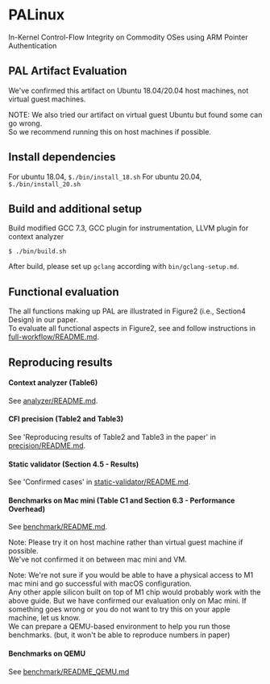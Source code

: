 # PALinux
In-Kernel Control-Flow Integrity on Commodity OSes using ARM Pointer Authentication

## PAL Artifact Evaluation

We've confirmed this artifact on Ubuntu 18.04/20.04 host machines, not virtual guest machines.  

NOTE: We also tried our artifact on virtual guest Ubuntu but found some can go wrong.  
So we recommend running this on host machines if possible.  

## Install dependencies

For ubuntu 18.04, `$./bin/install_18.sh`
For ubuntu 20.04, `$./bin/install_20.sh`

## Build and additional setup

Build modified GCC 7.3, GCC plugin for instrumentation, LLVM plugin for context analyzer  
```
$ ./bin/build.sh
```

After build, please set up `gclang` according with `bin/gclang-setup.md`.

## Functional evaluation

The all functions making up PAL are illustrated in Figure2 (i.e., Section4 Design) in our paper.  
To evaluate all functional aspects in Figure2, see and follow instructions in [full-workflow/README.md](full-workflow/README.md).

## Reproducing results

#### Context analyzer (Table6)

See [analyzer/README.md](analyzer/README.md).

#### CFI precision (Table2 and Table3)

See 'Reproducing results of Table2 and Table3 in the paper' in [precision/README.md](precision/README.md).

#### Static validator (Section 4.5 - Results)

See 'Confirmed cases' in [static-validator/README.md](static-validator/README.md).

#### Benchmarks on Mac mini (Table C1 and Section 6.3 - Performance Overhead)

See [benchmark/README.md](benchmark/README.md).

Note:
Please try it on host machine rather than virtual guest machine if possible.  
We've not confirmed it on between mac mini and VM.

Note:
We're not sure if you would be able to have a physical access to M1 mac mini and go successful with macOS configuration.  
Any other apple silicon built on top of M1 chip would probably work with the above guide. But we have confirmed our evaluation only on Mac mini. If something goes wrong or you do not want to try this on your apple machine, let us know.  
We can prepare a QEMU-based environment to help you run those benchmarks. (but, it won't be able to reproduce numbers in paper)

#### Benchmarks on QEMU

See [benchmark/README_QEMU.md](benchmark/README_QEMU.md)
